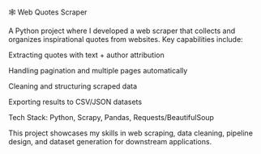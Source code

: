 🕸️ Web Quotes Scraper

A Python project where I developed a web scraper that collects and organizes inspirational quotes from websites.
Key capabilities include:

Extracting quotes with text + author attribution

Handling pagination and multiple pages automatically

Cleaning and structuring scraped data

Exporting results to CSV/JSON datasets

Tech Stack: Python, Scrapy, Pandas, Requests/BeautifulSoup

This project showcases my skills in web scraping, data cleaning, pipeline design, and dataset generation for downstream applications.
